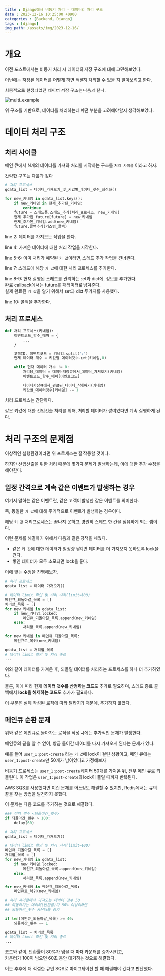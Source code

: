```yaml
---
title : Django에서 비동기 처리 - 데이터의 처리 구조
date : 2023-12-16 10:25:00 +0900
categories : [Backend, Django]
tags : [django]
img_path: /assets/img/2023-12-16/
---
```


# 개요
이전 포스트에서는 비동기 처리 시 데이터의 저장 구조에 대해 고민해보았다.

이번에는 저장된 데이터를 어떻게 하면 적절히 처리할 수 있을 지 알아보려고 한다.

최종적으로 결정되었던 데이터 저장 구조는 다음과 같다.

![multi_example](multi_example.png)

위 구조를 기반으로, 데이터를 처리하는데 어떤 부분을 고려해야할지 생각해보았다.


# 데이터 처리 구조
## 처리 사이클
메인 큐에서 N개의 데이터를 가져와 처리를 시작하는 구조를 `처리 사이클` 이라고 하자.



간략한 구조는 다음과 같다.

```python
# 처리 프로세스
qdata_list = 데이터_가져오기_및_키값별_데이터_갯수_최신화()

for new_키네임 in qdata_list.keys():
    if new_키네임 in 현재_추가된_키네임:
        continue
    future = 스레드풀.스레드_추가(처리_프로세스, new_키네임)
    현재_추가된_future[future] = new_키네임
    현재_추가된_키네임.add(new_키네임)
    future.콜백추가(커스텀_콜백)
```

line 2: 데이터를 가져오는 작업을 한다.

line 4: 가져온 데이터에 대한 처리 작업을 시작한다.

line 5-6: 이미 처리가 예약된 `키 값`이라면, 스레드 추가 작업을 건너뛴다.

line 7: 스레드에 해당 `키 값`에 대한 처리 프로세스를 추가한다.

line 8-9: 현재 실행된 스레드를 관리하는 set과 dict에, 정보를 추가한다.  
완료 callback에서는 future를 패러미터로 넘겨준다.  
실제 완료된 `키 값`을 알기 위해서 set과 dict 두가지를 사용했다.

line 10: 콜백을 추가한다.

## 처리 프로세스
```python
def 처리_프로세스(키네임):
    이벤트코드_함수_매퍼 = {
        ...
    }

    고객ID, 이벤트코드 = 키네임.split(":")
    현재_데이터_개수 = 키값별_데이터갯수.get(키네임,0)

    while 현재_데이터_개수 != 0:
        처리용_데이터 = 데이터저장큐에서_데이터_가져오기(키네임)
        이벤트코드_함수_매퍼[이벤트코드]

        데이터저장큐에서_완료된_데이터_삭제하기(키네임)
        키값별_데이터갯수[키네임] -= 1
```

처리 프로세스는 간단하다.

같은 키값에 대한 선입선출 처리를 위해, 처리할 데이터가 쌓여있다면 계속 실행하게 된다.

# 처리 구조의 문제점
이상적인 실행환경이라면 위 프로세스는 잘 작동할 것이다.  

하지만 선입선출을 위한 처리 때문에 몇가지 문제가 발생하는데, 이에 대한 추가 수정을 해야한다.

## 일정 간격으로 계속 같은 이벤트가 발생하는 경우
여기서 말하는 같은 이벤트란, 같은 고객이 발생한 같은 이벤트를 의미한다.

즉, 동일한 `키 값`에 대해 주기적으로 이벤트가 발생하는 경우이다.

해당 `키 값` 처리프로세스는 끝나지 못하고, 영원히 스레드 한 칸을 점유하게 되는 셈이다.

이런 문제를 해결하기 위해서 다음과 같은 정책을 세웠다.
- 같은 `키 값`에 대한 데이터가 일정량 쌓이면 데이터를 더 가져오지 못하도록 lock을 건다.
- 쌓인 데이터가 모두 소모되면 lock을 푼다.

이에 맞는 수정을 진행해보자.


```python
# 처리 프로세스
qdata_list = 데이터_가져오기()

# 데이터 limit 확인 및 처리 시작(limit=100)
메인큐_되돌아갈_목록 = []
처리할_목록 = []
for new_키네임 in qdata_list:
    if new_키네임.locked:
        메인큐_되돌아갈_목록.append(new_키네임)
    else:
        처리할_목록.append(new_키네임)        

for new_키네임 in 메인큐_되돌아갈_목록:
    메인큐로_복귀(new_키네임)

qdata_list = 처리할_목록
# 데이터 limit 확인 및 처리 종료
...
```
위와 같이 데이터를 가져온 후, 되돌릴 데이터를 처리하는 프로세스를 하나 더 추가하였다.

물론, 이에 따라 현재 **데이터 갯수를 산정하는 코드**도 추가로 필요하며,
스레드 종료 콜백에서 **lock을 해제하는 코드**도 추가가 필요하다.

이 부분은 실제 작성된 로직에 따라 달라지기 때문에, 추가하지 않았다.


## 메인큐 순환 문제
위와 같은 메인큐로 돌아가는 로직을 작성 시에는 추가적인 문제가 발생한다.

메인큐의 끝을 알 수 없어, 방금 들어간 데이터를 다시 가져오게 된다는 문제가 있다.

예를 들어 `user_1:post-create` 라는 `키 값`에 lock이 걸린 상황이고, 메인 큐에는 `user_1:post-create`만 50개가 남아있다고 가정해보자

비동기 프로세스는 `user_1:post-create` 데이터 50개를 가져온 뒤, 전부 메인 큐로 되돌린다.
이 작업은 `user_1:post-create`의 lock이 풀릴 때까지 반복된다.

AWS SQS를 사용했다면 이런 문제를 어느정도 해결할 수 있지만, Redis에서는 큐의 끝을 찾는 방법을 발견하지 못했다.

이 문제는 다음 코드를 추가하는 것으로 해결했다.

```python
### 전역 변수 <되돌아간_횟수>
if 되돌아간_횟수 > 100:
    delay(60)

# 처리 프로세스
qdata_list = 데이터_가져오기()

# 데이터 limit 확인 및 처리 시작(limit=100)
메인큐_되돌아갈_목록 = []
처리할_목록 = []
for new_키네임 in qdata_list:
    if new_키네임.locked:
        메인큐_되돌아갈_목록.append(new_키네임)
    else:
        처리할_목록.append(new_키네임)        

for new_키네임 in 메인큐_되돌아갈_목록:
    메인큐로_복귀(new_키네임)

# 처리 사이클에서 가져오는 데이터 갯수 50
## 되돌아가는 데이터(반환률)가 80% 이상이라면
## 되돌아간_횟수 카운터를 증가

if len(메인큐_되돌아갈_목록) >= 40:
    되돌아간_횟수 += 1

qdata_list = 처리할_목록
# 데이터 limit 확인 및 처리 종료
...
```

코드와 같이, 반환률이 80%가 넘을 때 마다 카운터를 증가시키고,  
카운터가 100이 넘으면 60초 동안 대기하는 것으로 해결했다.

이는 추후에 더 적절한 큐인 SQS로 마이그레이션 할 때 해결해야 겠다고 판단했다.
